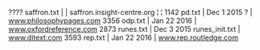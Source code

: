 ???? saffron.txt    |                               | saffron.insight-centre.org
                    ¦                               ¦
1142 pd.txt			| Dec  1  2015 ?				| www.philosophypages.com
3356 odp.txt		| Jan 22  2016					| www.oxfordreference.com
2873 runes.txt		| Dec  3  2015 runes_init.txt	| www.ditext.com
3593 rep.txt		| Jan 22  2016					| www.rep.routledge.com
